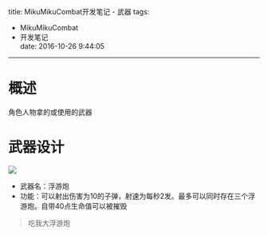 title: MikuMikuCombat开发笔记 - 武器
tags:
  - MikuMikuCombat
  - 开发笔记  
date: 2016-10-26 9:44:05 

---

# 概述 #
角色人物拿的或使用的武器

# 武器设计 #

![](/images/mmc/funnel.png)

- 武器名：浮游炮
- 功能：可以射出伤害为10的子弹，射速为每秒2发。最多可以同时存在三个浮游炮。自带40点生命值可以被摧毁
> 吃我大浮游炮